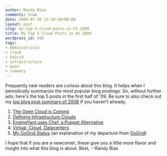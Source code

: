 ```yaml
---
author: Randy Bias
comments: true
date: 2009-07-30 15:30:49+00:00
layout: post
slug: my-top-5-cloud-posts-in-h1-2009
title: My Top 5 Cloud Posts in H1 2009
wordpress_id: 448
tags:
- Administrivia
- cloud
- GoGrid
- infrastructure
- open
- summary
---
```


Frequently new readers are curious about this blog. It helps when I periodically summarize the most popular blog postings. So, without further ado, here's the top 5 posts in the first half of '09. Be sure to also check out my [top blog post summary of 2008](http://cloudscaling.com/blog/technology/top-posts-in-2008) if you haven't already.

  1. [The Open Cloud is Coming](http://www.cloudscaling.com/blog/technology/the-open-cloud-is-coming)
  2. [Defining Infrastructure Clouds](http://www.cloudscaling.com/blog/cloud-computing/defining-infrastructure-clouds)
  3. [EngineYard uses Chef, a Puppet Alternative](http://www.cloudscaling.com/blog/technology/engineyard-uses-chef-a-puppet-alternative)
  4. [Virtual, Cloud, Datacenters](http://www.cloudscaling.com/blog/technology/virtual-cloud-datacenters)
  5. [My GoGrid Status](http://www.cloudscaling.com/blog/administrivia/my-gogrid-status) (an explanation of my departure from [GoGrid](http://www.gogrid.com))

I hope that if you are a newcomer, these give you a little more flavor and insight into what this blog is about. Best, --Randy Bias
